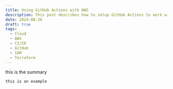 ```yaml
---
title: Using GitHub Actions with AWS
description: This post describes how to setup GitHub Actions to work with AWS.
date: 2024-08-26
draft: true
tags:
  - Cloud
  - AWS
  - CI/CD
  - GitHub
  - IAM
  - Terraform
---
```

this is the summary

```
this is an example
```

